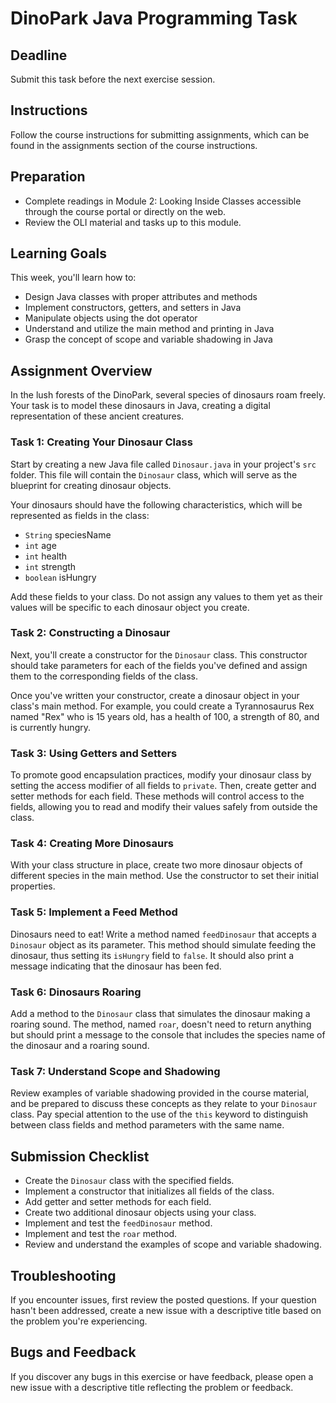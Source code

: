# DinoPark Java Programming Task

## Deadline
Submit this task before the next exercise session.

## Instructions
Follow the course instructions for submitting assignments, which can be found in the assignments section of the course instructions.

## Preparation
- Complete readings in Module 2: Looking Inside Classes accessible through the course portal or directly on the web.
- Review the OLI material and tasks up to this module.

## Learning Goals
This week, you'll learn how to:
* Design Java classes with proper attributes and methods
* Implement constructors, getters, and setters in Java
* Manipulate objects using the dot operator
* Understand and utilize the main method and printing in Java
* Grasp the concept of scope and variable shadowing in Java

## Assignment Overview

In the lush forests of the DinoPark, several species of dinosaurs roam freely. Your task is to model these dinosaurs in Java, creating a digital representation of these ancient creatures.

### Task 1: Creating Your Dinosaur Class

Start by creating a new Java file called `Dinosaur.java` in your project's `src` folder. This file will contain the `Dinosaur` class, which will serve as the blueprint for creating dinosaur objects.

Your dinosaurs should have the following characteristics, which will be represented as fields in the class:
- `String` speciesName
- `int` age
- `int` health
- `int` strength
- `boolean` isHungry

Add these fields to your class. Do not assign any values to them yet as their values will be specific to each dinosaur object you create.

### Task 2: Constructing a Dinosaur

Next, you'll create a constructor for the `Dinosaur` class. This constructor should take parameters for each of the fields you've defined and assign them to the corresponding fields of the class.

Once you've written your constructor, create a dinosaur object in your class's main method. For example, you could create a Tyrannosaurus Rex named "Rex" who is 15 years old, has a health of 100, a strength of 80, and is currently hungry.

### Task 3: Using Getters and Setters

To promote good encapsulation practices, modify your dinosaur class by setting the access modifier of all fields to `private`. Then, create getter and setter methods for each field. These methods will control access to the fields, allowing you to read and modify their values safely from outside the class.

### Task 4: Creating More Dinosaurs

With your class structure in place, create two more dinosaur objects of different species in the main method. Use the constructor to set their initial properties.

### Task 5: Implement a Feed Method

Dinosaurs need to eat! Write a method named `feedDinosaur` that accepts a `Dinosaur` object as its parameter. This method should simulate feeding the dinosaur, thus setting its `isHungry` field to `false`. It should also print a message indicating that the dinosaur has been fed.

### Task 6: Dinosaurs Roaring

Add a method to the `Dinosaur` class that simulates the dinosaur making a roaring sound. The method, named `roar`, doesn't need to return anything but should print a message to the console that includes the species name of the dinosaur and a roaring sound.

### Task 7: Understand Scope and Shadowing

Review examples of variable shadowing provided in the course material, and be prepared to discuss these concepts as they relate to your `Dinosaur` class. Pay special attention to the use of the `this` keyword to distinguish between class fields and method parameters with the same name.

## Submission Checklist
- Create the `Dinosaur` class with the specified fields.
- Implement a constructor that initializes all fields of the class.
- Add getter and setter methods for each field.
- Create two additional dinosaur objects using your class.
- Implement and test the `feedDinosaur` method.
- Implement and test the `roar` method.
- Review and understand the examples of scope and variable shadowing.

## Troubleshooting
If you encounter issues, first review the posted questions. If your question hasn't been addressed, create a new issue with a descriptive title based on the problem you're experiencing.

## Bugs and Feedback
If you discover any bugs in this exercise or have feedback, please open a new issue with a descriptive title reflecting the problem or feedback.
